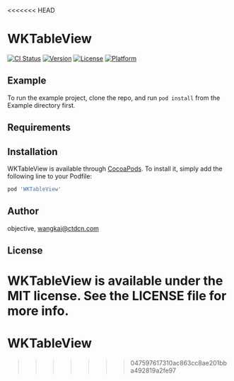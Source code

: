 <<<<<<< HEAD
# WKTableView

[![CI Status](https://img.shields.io/travis/objective/WKTableView.svg?style=flat)](https://travis-ci.org/objective/WKTableView)
[![Version](https://img.shields.io/cocoapods/v/WKTableView.svg?style=flat)](https://cocoapods.org/pods/WKTableView)
[![License](https://img.shields.io/cocoapods/l/WKTableView.svg?style=flat)](https://cocoapods.org/pods/WKTableView)
[![Platform](https://img.shields.io/cocoapods/p/WKTableView.svg?style=flat)](https://cocoapods.org/pods/WKTableView)

## Example

To run the example project, clone the repo, and run `pod install` from the Example directory first.

## Requirements

## Installation

WKTableView is available through [CocoaPods](https://cocoapods.org). To install
it, simply add the following line to your Podfile:

```ruby
pod 'WKTableView'
```

## Author

objective, wangkai@ctdcn.com

## License

WKTableView is available under the MIT license. See the LICENSE file for more info.
=======
# WKTableView
>>>>>>> 047597617310ac863cc8ae201bba492819a2fe97
